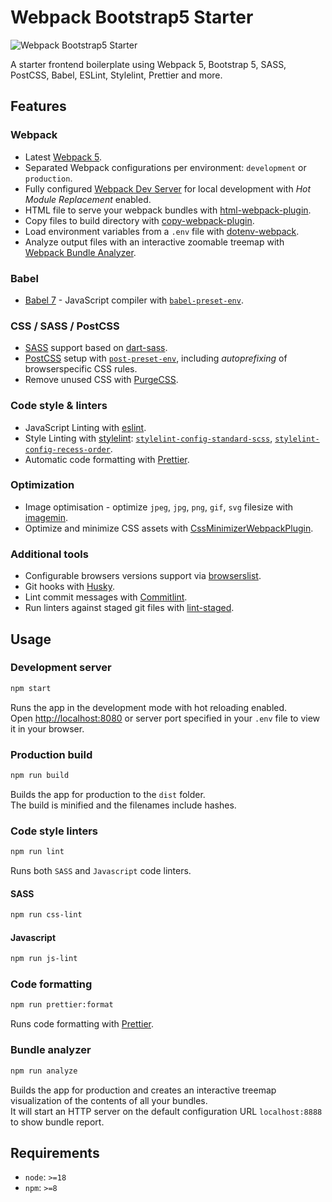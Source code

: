# Webpack Bootstrap5 Starter

<img src="webpack-bootstrap.png" alt="Webpack Bootstrap5 Starter" />

A starter frontend boilerplate using Webpack 5, Bootstrap 5, SASS, PostCSS, Babel, ESLint, Stylelint, Prettier and more.

## Features

### Webpack

- Latest [Webpack 5](https://webpack.js.org/).
- Separated Webpack configurations per environment: `development` or `production`.
- Fully configured [Webpack Dev Server](https://webpack.js.org/configuration/dev-server/) for local development with _Hot Module Replacement_ enabled.
- HTML file to serve your webpack bundles with [html-webpack-plugin](https://github.com/jantimon/html-webpack-plugin).
- Copy files to build directory with [copy-webpack-plugin](https://github.com/webpack-contrib/copy-webpack-plugin).
- Load environment variables from a `.env` file with [dotenv-webpack](https://github.com/mrsteele/dotenv-webpack).
- Analyze output files with an interactive zoomable treemap with [Webpack Bundle Analyzer](https://www.npmjs.com/package/webpack-bundle-analyzer).

### Babel

- [Babel 7](https://babeljs.io/) - JavaScript compiler with [`babel-preset-env`](https://babeljs.io/docs/babel-preset-env).

### CSS / SASS / PostCSS

- [SASS](https://sass-lang.com/) support based on [dart-sass](https://www.npmjs.com/package/sass).
- [PostCSS](https://postcss.org/) setup with [`post-preset-env`](https://www.npmjs.com/package/postcss-preset-env), including _autoprefixing_ of browserspecific CSS rules.
- Remove unused CSS with [PurgeCSS](https://purgecss.com/).

### Code style & linters

- JavaScript Linting with [eslint](https://eslint.org/).
- Style Linting with [stylelint](https://stylelint.io/): [`stylelint-config-standard-scss`](https://www.npmjs.com/package/stylelint-config-standard-scss), [`stylelint-config-recess-order`](https://www.npmjs.com/package/stylelint-config-recess-order).
- Automatic code formatting with [Prettier](https://prettier.io/).

### Optimization

- Image optimisation - optimize `jpeg`, `jpg`, `png`, `gif`, `svg` filesize with [imagemin](https://github.com/imagemin/imagemin).
- Optimize and minimize CSS assets with [CssMinimizerWebpackPlugin](https://webpack.js.org/plugins/css-minimizer-webpack-plugin/).

### Additional tools

- Configurable browsers versions support via [browserslist](https://github.com/browserslist/browserslist#full-list).
- Git hooks with [Husky](https://typicode.github.io/husky/).
- Lint commit messages with [Commitlint](https://commitlint.js.org/#/).
- Run linters against staged git files with [lint-staged](https://github.com/okonet/lint-staged).

## Usage

### Development server

```sh
npm start
```

Runs the app in the development mode with hot reloading enabled. \
Open [http://localhost:8080](http://localhost:8080) or server port specified in your `.env` file to view it in your browser.

### Production build

```sh
npm run build
```

Builds the app for production to the `dist` folder.\
The build is minified and the filenames include hashes.

### Code style linters

```sh
npm run lint
```

Runs both `SASS` and `Javascript` code linters.

#### SASS

```sh
npm run css-lint
```

#### Javascript

```sh
npm run js-lint
```

### Code formatting

```sh
npm run prettier:format
```

Runs code formatting with [Prettier](https://prettier.io/).

### Bundle analyzer

```sh
npm run analyze
```

Builds the app for production and creates an interactive treemap visualization of the contents of all your bundles. \
It will start an HTTP server on the default configuration URL `localhost:8888` to show bundle report.

## Requirements

- `node`: `>=18`
- `npm`: `>=8`
